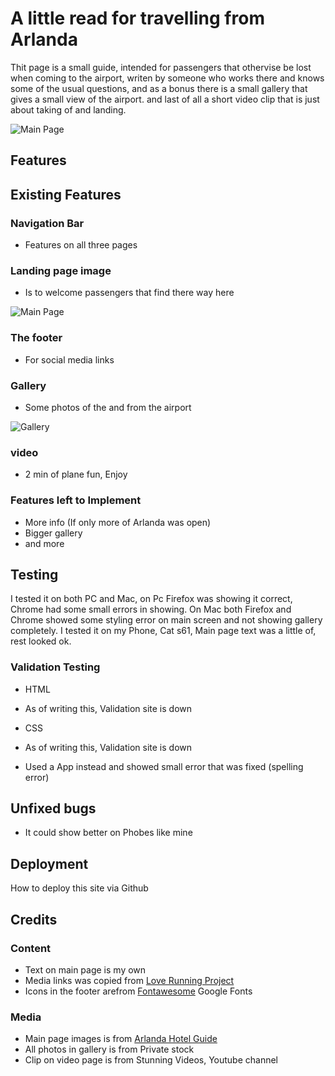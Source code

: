 # A little read for travelling from Arlanda

Thit page is a small guide, intended for passengers that othervise be lost when coming to the airport, writen by someone who works there and knows some of the usual questions, and as a bonus there is a small gallery that gives a small view of the airport. and last of all a short video clip that is just about taking of and landing.

![Main Page](/images/responsive-page.png)

## Features

## Existing Features

### Navigation Bar

* Features on all three pages

### Landing page image

* Is to welcome passengers that find there way here

![Main Page](/images/main-page.png)

### The footer

* For social media links

### Gallery

* Some photos of the and from the airport

![Gallery](/images/gallery-page.png)

### video

* 2 min of plane fun, Enjoy

### Features left to Implement

* More info (If only more of Arlanda was open)
* Bigger gallery
* and more

## Testing

I tested it on both PC and Mac, on Pc Firefox was showing it correct, Chrome had some small errors in showing.
On Mac both Firefox and Chrome showed some styling error on main screen and not showing gallery completely.
I tested it on my Phone, Cat s61, Main page text was a little of, rest looked ok.

### Validation Testing

* HTML
+ As of writing this, Validation site is down

* CSS
+ As of writing this, Validation site is down
* Used a App instead and showed small error that was fixed (spelling error)

## Unfixed bugs
* It could show better on Phobes like mine

## Deployment
How to deploy this site via Github

## Credits

### Content
* Text on main page is my own
* Media links was copied from [Love Running Project](https://lawasoft.github.io/love-running/index.html)
* Icons in the footer arefrom [Fontawesome](https://fontawesome.com/)
Google Fonts

### Media
* Main page images is from [Arlanda Hotel Guide](http://www.arlandahotellguide.se/om-arlanda/)
* All photos in gallery is from Private stock
* Clip on video page is from Stunning Videos, Youtube channel 
